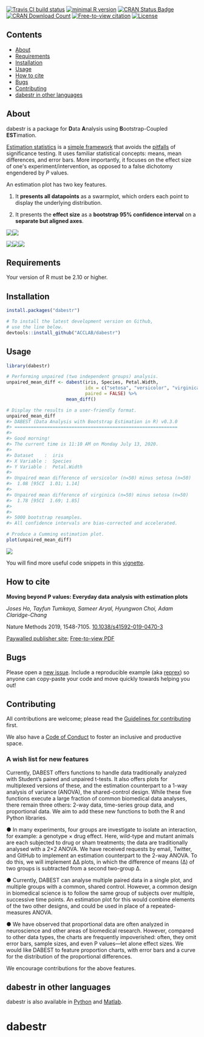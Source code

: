 [![Travis CI build status](https://img.shields.io/travis/com/ACCLAB/dabestr/master.svg)](https://travis-ci.com/ACCLAB/dabestr/) [![minimal R version](https://img.shields.io/badge/R%3E%3D-2.10-6666ff.svg)](https://cran.r-project.org/)   [![CRAN Status Badge](https://www.r-pkg.org/badges/version-last-release/dabestr?color=green)](https://cran.r-project.org/package=dabestr) [![CRAN Download Count](https://cranlogs.r-pkg.org/badges/grand-total/dabestr?color=brightgreen)](https://cran.r-project.org/package=dabestr) [![Free-to-view citation](https://zenodo.org/badge/DOI/10.1038/s41592-019-0470-3.svg)](https://rdcu.be/bHhJ4) [![License](https://img.shields.io/badge/License-Apache_2.0-orange.svg)](https://spdx.org/licenses/BSD-3-Clause-Clear.html)

## Contents

- [About](#about)
- [Requirements](#requirements)
- [Installation](#installation)
- [Usage](#usage)
- [How to cite](#how-to-cite)
- [Bugs](#bugs)
- [Contributing](#contributing)
- [dabestr in other languages](#dabestr-in-other-languages)

## About

dabestr is a package for **D**ata **A**nalysis using **B**ootstrap-Coupled **EST**imation.


[Estimation statistics](https://en.wikipedia.org/wiki/Estimation_statistics "Estimation Stats on Wikipedia") is a [simple framework](https://thenewstatistics.com/itns/ "Introduction to the New Statistics") that avoids the [pitfalls](https://www.nature.com/articles/nmeth.3288 "The fickle P value generates irreproducible results, Halsey et al 2015") of significance testing. It uses familiar statistical concepts: means, mean differences, and error bars. More importantly, it focuses on the effect size of one's experiment/intervention, as opposed to a false dichotomy engendered by *P* values.

An estimation plot has two key features.

1.  It **presents all datapoints** as a swarmplot, which orders each point to display the underlying distribution.

2.  It presents the **effect size** as a **bootstrap 95% confidence interval** on a **separate but aligned axes**.

![](man/figures/README-gardner.altman.showpieces-1.png)![](man/figures/README-gardner.altman.showpieces-2.png)

![](man/figures/README-cumming.showpieces-1.png)![](man/figures/README-cumming.showpieces-2.png)![](man/figures/README-cumming.showpieces-3.png)

## Requirements

Your version of R must be 2.10 or higher.


## Installation

``` r
install.packages("dabestr")

# To install the latest development version on Github,
# use the line below.
devtools::install_github("ACCLAB/dabestr")
```

## Usage

``` r
library(dabestr)

# Performing unpaired (two independent groups) analysis.
unpaired_mean_diff <- dabest(iris, Species, Petal.Width,
                             idx = c("setosa", "versicolor", "virginica"),
                             paired = FALSE) %>% 
                      mean_diff()

# Display the results in a user-friendly format.
unpaired_mean_diff
#> DABEST (Data Analysis with Bootstrap Estimation in R) v0.3.0
#> ============================================================
#> 
#> Good morning!
#> The current time is 11:10 AM on Monday July 13, 2020.
#> 
#> Dataset    :  iris
#> X Variable :  Species
#> Y Variable :  Petal.Width
#> 
#> Unpaired mean difference of versicolor (n=50) minus setosa (n=50)
#>  1.08 [95CI  1.01; 1.14]
#> 
#> Unpaired mean difference of virginica (n=50) minus setosa (n=50)
#>  1.78 [95CI  1.69; 1.85]
#> 
#> 
#> 5000 bootstrap resamples.
#> All confidence intervals are bias-corrected and accelerated.

# Produce a Cumming estimation plot.
plot(unpaired_mean_diff)
```

![](man/figures/README-usage-1.png)

You will find more useful code snippets in this [vignette](http://bit.ly/using-dabestr).

## How to cite

**Moving beyond P values: Everyday data analysis with estimation plots**

*Joses Ho, Tayfun Tumkaya, Sameer Aryal, Hyungwon Choi, Adam Claridge-Chang*

Nature Methods 2019, 1548-7105. [10.1038/s41592-019-0470-3](http://dx.doi.org/10.1038/s41592-019-0470-3)

[Paywalled publisher site](https://www.nature.com/articles/s41592-019-0470-3); [Free-to-view PDF](https://rdcu.be/bHhJ4)


## Bugs

Please open a [new issue](https://github.com/ACCLAB/dabestr/issues/new). Include a reproducible example (aka [reprex](https://www.tidyverse.org/help/)) so anyone can copy-paste your code and move quickly towards helping you out!


## Contributing

All contributions are welcome; please read the [Guidelines for contributing](https://github.com/ACCLAB/dabestr/blob/master/CONTRIBUTING.md) first.

We also have a [Code of Conduct](https://github.com/ACCLAB/dabestr/blob/master/CODE_OF_CONDUCT.md) to foster an inclusive and productive space.

### A wish list for new features
Currently, DABEST offers functions to handle data traditionally analyzed with Student’s paired and unpaired t-tests. It also offers plots for multiplexed versions of these, and the estimation counterpart to a 1-way analysis of variance (ANOVA), the shared-control design. While these five functions execute a large fraction of common biomedical data analyses, there remain three others: 2-way data, time-series group data, and proportional data. We aim to add these new functions to both the R and Python libraries.

● In many experiments, four groups are investigate to isolate an interaction, for example: a genotype × drug effect. Here, wild-type and mutant animals are each subjected to drug or sham treatments; the data are traditionally analysed with a 2×2 ANOVA. We have received requests by email, Twitter, and GitHub to implement an estimation counterpart to the 2-way ANOVA. To do this, we will implement ∆∆ plots, in which the difference of means (∆) of two groups is subtracted from a second two-group ∆. 

● Currently, DABEST can analyse multiple paired data in a single plot, and multiple groups with a common, shared control. However, a common design in biomedical science is to follow the same group of subjects over multiple, successive time points. An estimation plot for this would combine elements of the two other designs, and could be used in place of a repeated-measures ANOVA. 

● We have observed that proportional data are often analyzed in neuroscience and other areas of biomedical research. However, compared to other data types, the charts are frequently impoverished: often, they omit error bars, sample sizes, and even P values—let alone effect sizes. We would like DABEST to feature proportion charts, with error bars and a curve for the distribution of the proportional differences.

We encourage contributions for the above features. 


## dabestr in other languages

dabestr is also available in [Python](https://github.com/ACCLAB/DABEST-python "DABEST-Python on Github") and [Matlab](https://github.com/ACCLAB/DABEST-Matlab "DABEST-Matlab on Github").
# dabestr
